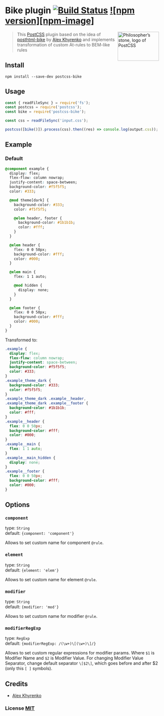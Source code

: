 # Bike plugin [![Build Status][travis-image]][travis-url] [![npm version][npm-image]][npm-url]

<img align="right" width="135" height="95"
     title="Philosopher’s stone, logo of PostCSS"
     src="http://postcss.github.io/postcss/logo-leftp.svg">

> This [PostCSS] plugin based on the idea of [posthtml-bike] by [Alex Khyrenko] and implements transformation of custom At-rules to BEM-like rules

[PostCSS]: https://github.com/postcss/postcss
[posthtml-bike]: https://github.com/Satanpit/posthtml-bike
[Alex Khyrenko]: https://github.com/Satanpit

## Install

```
npm install --save-dev postcss-bike
```

## Usage

```javascript
const { readFileSync } = require('fs');
const postcss = require('postcss');
const bike = require('postcss-bike');

const css = readFileSync('input.css');

postcss([bike()]).process(css).then((res) => console.log(output.css));
```

## Example

### Default

```css
@component example {
  display: flex;
  flex-flow: column nowrap;
  justify-content: space-between;
  background-color: #f5f5f5;
  color: #333;

  @mod theme[dark] {
    background-color: #333;
    color: #f5f5f5;

    @elem header, footer {
      background-color: #1b1b1b;
      color: #fff;
    }
  }

  @elem header {
    flex: 0 0 50px;
    background-color: #fff;
    color: #000;
  }

  @elem main {
    flex: 1 1 auto;

    @mod hidden {
      display: none;
    }
  }

  @elem footer {
    flex: 0 0 50px;
    background-color: #fff;
    color: #000;
  }
}
```

Transformed to:

```css
.example {
  display: flex;
  flex-flow: column nowrap;
  justify-content: space-between;
  background-color: #f5f5f5;
  color: #333;
}
.example_theme_dark {
  background-color: #333;
  color: #f5f5f5;
}
.example_theme_dark .example__header,
.example_theme_dark .example__footer {
  background-color: #1b1b1b;
  color: #fff;
}
.example__header {
  flex: 0 0 50px;
  background-color: #fff;
  color: #000;
}
.example__main {
  flex: 1 1 auto;
}
.example__main_hidden {
  display: none;
}
.example__footer {
  flex: 0 0 50px;
  background-color: #fff;
  color: #000;
}
```

## Options

### `component`

type: `String`  
default: `{component: 'component'}`

Allows to set custom name for component `@rule`.

### `element`

type: `String`  
default: `{element: 'elem'}`

Allows to set custom name for element `@rule`.

### `modifier`

type: `String`  
default: `{modifier: 'mod'}`

Allows to set custom name for modifier `@rule`.

### `modifierRegExp`

type: `RegExp`  
default: `{modifierRegExp: /(\w+)\[(\w+)\]/}`

Allows to set custom regular expressions for modifier params. Where `$1` is Modifier Name and `$2` is Modifier Value. For 
changing Modifier Value Separator, change default separator `\[$2\]`, which goes before and after $2 (only this `[ ]` symbols).

## Credits

* [Alex Khyrenko](https://github.com/Satanpit)

### License [MIT](LICENSE)

[travis-url]: https://travis-ci.org/artem-tolstykh/postcss-bike?branch=master
[travis-image]: http://img.shields.io/travis/artem-tolstykh/postcss-bike.svg?style=flat-square
[npm]: https://img.shields.io/npm/v/postcss-bike.svg?style=flat-square
[npm-url]: https://npmjs.com/package/postcss-bike
